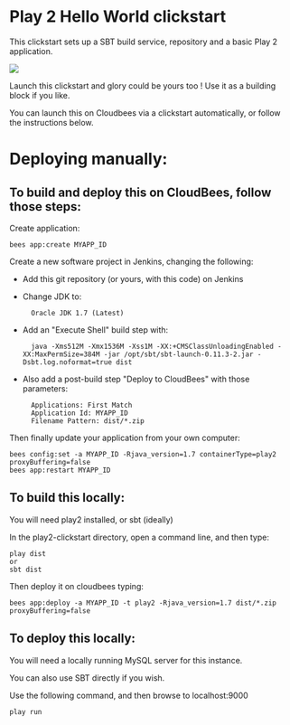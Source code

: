 #  Play 2 Hello World clickstart

This clickstart sets up a SBT build service, repository and a basic Play 2 application.

<a href="https://grandcentral.cloudbees.com/?CB_clickstart=https://raw.github.com/CloudBees-community/play2-clickstart/master/clickstart.json"><img src="https://d3ko533tu1ozfq.cloudfront.net/clickstart/deployInstantly.png"/></a>

Launch this clickstart and glory could be yours too ! Use it as a building block if you like.

You can launch this on Cloudbees via a clickstart automatically, or follow the instructions below. 

# Deploying manually: 

## To build and deploy this on CloudBees, follow those steps:

Create application:

    bees app:create MYAPP_ID

Create a new software project in Jenkins, changing the following:

* Add this git repository (or yours, with this code) on Jenkins
* Change JDK to:
    
        Oracle JDK 1.7 (Latest)
    
* Add an "Execute Shell" build step with:
    
        java -Xms512M -Xmx1536M -Xss1M -XX:+CMSClassUnloadingEnabled -XX:MaxPermSize=384M -jar /opt/sbt/sbt-launch-0.11.3-2.jar -Dsbt.log.noformat=true dist
    
* Also add a post-build step "Deploy to CloudBees" with those parameters:

        Applications: First Match
        Application Id: MYAPP_ID
        Filename Pattern: dist/*.zip
    
Then finally update your application from your own computer:
    
    bees config:set -a MYAPP_ID -Rjava_version=1.7 containerType=play2 proxyBuffering=false
    bees app:restart MYAPP_ID

## To build this locally:

You will need play2 installed, or sbt (ideally)

In the play2-clickstart directory, open a command line, and then type:

    play dist
    or
    sbt dist

Then deploy it on cloudbees typing:

    bees app:deploy -a MYAPP_ID -t play2 -Rjava_version=1.7 dist/*.zip proxyBuffering=false

## To deploy this locally:


You will need a locally running MySQL server for this instance. 

You can also use SBT directly if you wish. 

Use the following command, and then browse to localhost:9000

    play run
